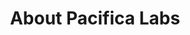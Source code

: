 ---
title: "About Pacifica Labs"
aboutTitle: "We are makers."
aboutDescription: ""
meta_title: ""
type: "about"
image: "/images/bck.jpg"
explainers:
  - title: "We innovate and renovate." 
  - title: "We make tech which is versatile, intuitive & performant."
    image: "/images/logos/devices_800x300.png"
    content: ""
    bulletpoints:
    button:
      enable: false
      label: "Get Started"
      link: "/contact"
  - title: "We are proud of our broad multisector track record."
    image: "/images/service-2.png"
    content: ""
    button:
      enable: false
      label: "Get Started"
      link: "/contact"
  - title: "We've worked with a wide range of technologies across the full stack."
    image: "/images/logos/techstack_1200x630.png"
    content: ""
    bulletpoints:
    button:
      enable: false
      label: ""
      link: ""
---